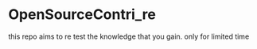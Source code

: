 # OpenSourceContri_re
this repo aims to re test the knowledge that you gain. only for limited time 
